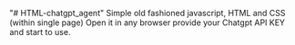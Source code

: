 "# HTML-chatgpt_agent" 
Simple old fashioned javascript, HTML and CSS (within single page)
Open it in any browser provide your Chatgpt API KEY and start to use.
